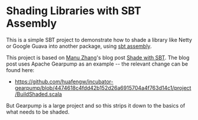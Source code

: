 # Shading Libraries with SBT Assembly

This is a simple SBT project to demonstrate how to shade a library like Netty or Google Guava into another package, using [sbt assembly](https://github.com/sbt/sbt-assembly#shading). 

This project is based on [Manu Zhang](https://manuzhang.github.io)'s blog post [Shade with SBT](https://manuzhang.github.io/2016/10/15/shading.html).  The blog post uses Apache Gearpump as an example -- the relevant change can be found here:

*  https://github.com/huafengw/incubator-gearpump/blob/4474618c4fdd42b152d26a6915704a4f763d14c1/project/BuildShaded.scala

But Gearpump is a large project and so this strips it down to the basics of what needs to be shaded.

